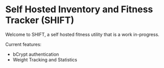 # Self Hosted Inventory and Fitness Tracker (SHIFT)

Welcome to SHIFT, a self hosted fitness utility that is a work in-progress.

Current features:
- bCrypt authentication
- Weight Tracking and Statistics

